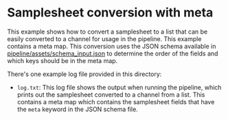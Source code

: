 # Samplesheet conversion with meta

This example shows how to convert a samplesheet to a list that can be easily converted to a channel for usage in the pipeline. This example contains a meta map. This conversion uses the JSON schema available in [pipeline/assets/schema_input.json](pipeline/assets/schema_input.json) to determine the order of the fields and which keys should be in the meta map.

There's one example log file provided in this directory:
- `log.txt`: This log file shows the output when running the pipeline, which prints out the samplesheet converted to a channel from a list. This contains a meta map which contains the samplesheet fields that have the `meta` keyword in the JSON schema file.